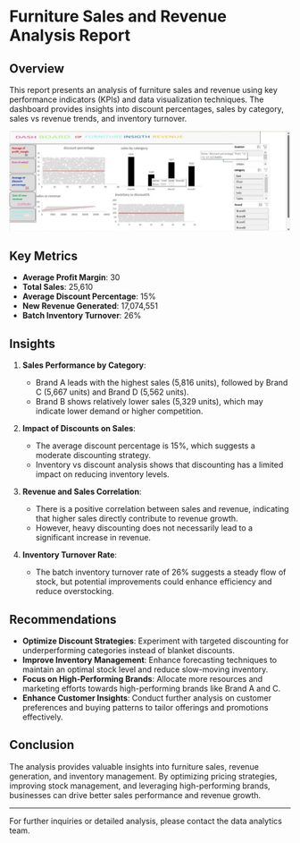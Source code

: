 # Furniture Sales and Revenue Analysis Report

## Overview
This report presents an analysis of furniture sales and revenue using key performance indicators (KPIs) and data visualization techniques. The dashboard provides insights into discount percentages, sales by category, sales vs revenue trends, and inventory turnover.

![Furniture Dashboard](https://github.com/meshlisa/Furniture-Sales-Revenue-Analysis/blob/main/furniture.jpg)

## Key Metrics
- **Average Profit Margin**: 30
- **Total Sales**: 25,610
- **Average Discount Percentage**: 15%
- **New Revenue Generated**: 17,074,551
- **Batch Inventory Turnover**: 26%

## Insights
1. **Sales Performance by Category**:
   - Brand A leads with the highest sales (5,816 units), followed by Brand C (5,667 units) and Brand D (5,562 units).
   - Brand B shows relatively lower sales (5,329 units), which may indicate lower demand or higher competition.

2. **Impact of Discounts on Sales**:
   - The average discount percentage is 15%, which suggests a moderate discounting strategy.
   - Inventory vs discount analysis shows that discounting has a limited impact on reducing inventory levels.

3. **Revenue and Sales Correlation**:
   - There is a positive correlation between sales and revenue, indicating that higher sales directly contribute to revenue growth.
   - However, heavy discounting does not necessarily lead to a significant increase in revenue.

4. **Inventory Turnover Rate**:
   - The batch inventory turnover rate of 26% suggests a steady flow of stock, but potential improvements could enhance efficiency and reduce overstocking.

## Recommendations
- **Optimize Discount Strategies**: Experiment with targeted discounting for underperforming categories instead of blanket discounts.
- **Improve Inventory Management**: Enhance forecasting techniques to maintain an optimal stock level and reduce slow-moving inventory.
- **Focus on High-Performing Brands**: Allocate more resources and marketing efforts towards high-performing brands like Brand A and C.
- **Enhance Customer Insights**: Conduct further analysis on customer preferences and buying patterns to tailor offerings and promotions effectively.

## Conclusion
The analysis provides valuable insights into furniture sales, revenue generation, and inventory management. By optimizing pricing strategies, improving stock management, and leveraging high-performing brands, businesses can drive better sales performance and revenue growth.

---
 For further inquiries or detailed analysis, please contact the data analytics team.

